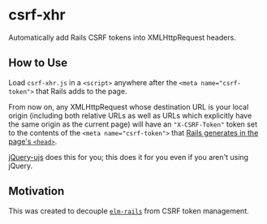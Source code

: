 # csrf-xhr

Automatically add Rails CSRF tokens into XMLHttpRequest headers.

## How to Use

Load `csrf-xhr.js` in a `<script>` anywhere after the `<meta name="csrf-token">`
that Rails adds to the page.

From now on, any XMLHttpRequest whose destination URL is your local origin
(including both relative URLs as well as URLs which explicitly have the same
origin as the current page) will have an `"X-CSRF-Token"` token set to the
contents of the `<meta name="csrf-token">` that [Rails generates in the page's
`<head>`](http://stackoverflow.com/questions/9996665/rails-how-does-csrf-meta-tag-work).

[jQuery-ujs](https://github.com/rails/jquery-ujs) does this for you;
this does it for you even if you aren't using jQuery.

## Motivation

This was created to decouple [`elm-rails`](https://github.com/NoRedInk/elm-rails/)
from CSRF token management.
